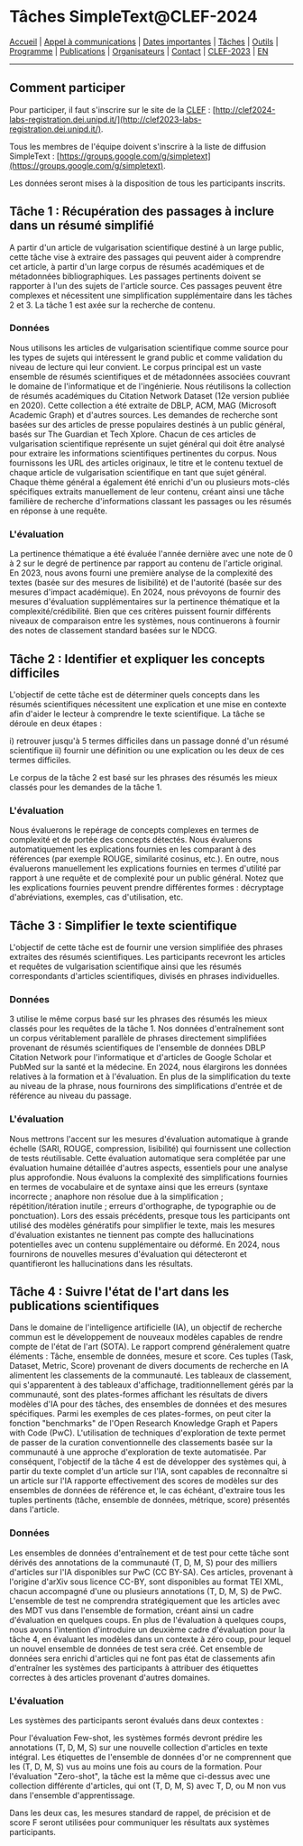 # Tâches SimpleText@CLEF-2024

[Accueil](./) | [Appel à communications](./CFP) | [Dates importantes](./dates) | [Tâches](./tasks) | [Outils](./tools) | [Programme](./program) | [Publications](./publications) | [Organisateurs](./organizers) | [Contact](./contact) | [CLEF-2023](https://simpletext-project.com/2023/clef/) | [EN](https://constancegermann.github.io/2024_cg/2024-main/en/)

---
## Comment participer
Pour participer, il faut s'inscrire sur le site de la [CLEF](https://clef2024.clef-initiative.eu/index.php) : [http://clef2024-labs-registration.dei.unipd.it/](http://clef2023-labs-registration.dei.unipd.it/). 

Tous les membres de l'équipe doivent s'inscrire à la liste de diffusion SimpleText : [https://groups.google.com/g/simpletext](https://groups.google.com/g/simpletext). 

Les données seront mises à la disposition de tous les participants inscrits.

## Tâche 1 : Récupération des passages à inclure dans un résumé simplifié

A partir d'un article de vulgarisation scientifique destiné à un large public, cette tâche vise à extraire des passages qui peuvent aider à comprendre cet article, à partir d'un large corpus de résumés académiques et de métadonnées bibliographiques. Les passages pertinents doivent se rapporter à l'un des sujets de l'article source. Ces passages peuvent être complexes et nécessitent une simplification supplémentaire dans les tâches 2 et 3. La tâche 1 est axée sur la recherche de contenu.

### Données
Nous utilisons les articles de vulgarisation scientifique comme source pour les types de sujets qui intéressent le grand public et comme validation du niveau de lecture qui leur convient. Le corpus principal est un vaste ensemble de résumés scientifiques et de métadonnées associées couvrant le domaine de l'informatique et de l'ingénierie. Nous réutilisons la collection de résumés académiques du Citation Network Dataset (12e version publiée en 2020). Cette collection a été extraite de DBLP, ACM, MAG (Microsoft Academic Graph) et d'autres sources. Les demandes de recherche sont basées sur des articles de presse populaires destinés à un public général, basés sur The Guardian et Tech Xplore. Chacun de ces articles de vulgarisation scientifique représente un sujet général qui doit être analysé pour extraire les informations scientifiques pertinentes du corpus. Nous fournissons les URL des articles originaux, le titre et le contenu textuel de chaque article de vulgarisation scientifique en tant que sujet général. Chaque thème général a également été enrichi d'un ou plusieurs mots-clés spécifiques extraits manuellement de leur contenu, créant ainsi une tâche familière de recherche d'informations classant les passages ou les résumés en réponse à une requête.

### L'évaluation
La pertinence thématique a été évaluée l'année dernière avec une note de 0 à 2 sur le degré de pertinence par rapport au contenu de l'article original. En 2023, nous avons fourni une première analyse de la complexité des textes (basée sur des mesures de lisibilité) et de l'autorité (basée sur des mesures d'impact académique). En 2024, nous prévoyons de fournir des mesures d'évaluation supplémentaires sur la pertinence thématique et la complexité/crédibilité. Bien que ces critères puissent fournir différents niveaux de comparaison entre les systèmes, nous continuerons à fournir des notes de classement standard basées sur le NDCG.

## Tâche 2 : Identifier et expliquer les concepts difficiles

L'objectif de cette tâche est de déterminer quels concepts dans les résumés scientifiques nécessitent une explication et une mise en contexte afin d'aider le lecteur à comprendre le texte scientifique. La tâche se déroule en deux étapes : 

i) retrouver jusqu'à 5 termes difficiles dans un passage donné d'un résumé scientifique ii) fournir une définition ou une explication ou les deux de ces termes difficiles.

Le corpus de la tâche 2 est basé sur les phrases des résumés les mieux classés pour les demandes de la tâche 1.

### L'évaluation
Nous évaluerons le repérage de concepts complexes en termes de complexité et de portée des concepts détectés. Nous évaluerons automatiquement les explications fournies en les comparant à des références (par exemple ROUGE, similarité cosinus, etc.). En outre, nous évaluerons manuellement les explications fournies en termes d'utilité par rapport à une requête et de complexité pour un public général. Notez que les explications fournies peuvent prendre différentes formes : décryptage d'abréviations, exemples, cas d'utilisation, etc.

## Tâche 3 : Simplifier le texte scientifique

L'objectif de cette tâche est de fournir une version simplifiée des phrases extraites des résumés scientifiques. Les participants recevront les articles et requêtes de vulgarisation scientifique ainsi que les résumés correspondants d'articles scientifiques, divisés en phrases individuelles.

### Données
3 utilise le même corpus basé sur les phrases des résumés les mieux classés pour les requêtes de la tâche 1. Nos données d'entraînement sont un corpus véritablement parallèle de phrases directement simplifiées provenant de résumés scientifiques de l'ensemble de données DBLP Citation Network pour l'informatique et d'articles de Google Scholar et PubMed sur la santé et la médecine. En 2024, nous élargirons les données relatives à la formation et à l'évaluation. En plus de la simplification du texte au niveau de la phrase, nous fournirons des simplifications d'entrée et de référence au niveau du passage.

### L'évaluation
Nous mettrons l'accent sur les mesures d'évaluation automatique à grande échelle (SARI, ROUGE, compression, lisibilité) qui fournissent une collection de tests réutilisable. Cette évaluation automatique sera complétée par une évaluation humaine détaillée d'autres aspects, essentiels pour une analyse plus approfondie. Nous évaluons la complexité des simplifications fournies en termes de vocabulaire et de syntaxe ainsi que les erreurs (syntaxe incorrecte ; anaphore non résolue due à la simplification ; répétition/itération inutile ; erreurs d'orthographe, de typographie ou de ponctuation). Lors des essais précédents, presque tous les participants ont utilisé des modèles génératifs pour simplifier le texte, mais les mesures d'évaluation existantes ne tiennent pas compte des hallucinations potentielles avec un contenu supplémentaire ou déformé. En 2024, nous fournirons de nouvelles mesures d'évaluation qui détecteront et quantifieront les hallucinations dans les résultats.

## Tâche 4 : Suivre l'état de l'art dans les publications scientifiques
Dans le domaine de l'intelligence artificielle (IA), un objectif de recherche commun est le développement de nouveaux modèles capables de rendre compte de l'état de l'art (SOTA). Le rapport comprend généralement quatre éléments : Tâche, ensemble de données, mesure et score. Ces tuples (Task, Dataset, Metric, Score) provenant de divers documents de recherche en IA alimentent les classements de la communauté. Les tableaux de classement, qui s'apparentent à des tableaux d'affichage, traditionnellement gérés par la communauté, sont des plates-formes affichant les résultats de divers modèles d'IA pour des tâches, des ensembles de données et des mesures spécifiques. Parmi les exemples de ces plates-formes, on peut citer la fonction "benchmarks" de l'Open Research Knowledge Graph et Papers with Code (PwC). L'utilisation de techniques d'exploration de texte permet de passer de la curation conventionnelle des classements basée sur la communauté à une approche d'exploration de texte automatisée. Par conséquent, l'objectif de la tâche 4 est de développer des systèmes qui, à partir du texte complet d'un article sur l'IA, sont capables de reconnaître si un article sur l'IA rapporte effectivement des scores de modèles sur des ensembles de données de référence et, le cas échéant, d'extraire tous les tuples pertinents (tâche, ensemble de données, métrique, score) présentés dans l'article.

### Données
Les ensembles de données d'entraînement et de test pour cette tâche sont dérivés des annotations de la communauté (T, D, M, S) pour des milliers d'articles sur l'IA disponibles sur PwC (CC BY-SA). Ces articles, provenant à l'origine d'arXiv sous licence CC-BY, sont disponibles au format TEI XML, chacun accompagné d'une ou plusieurs annotations (T, D, M, S) de PwC. L'ensemble de test ne comprendra stratégiquement que les articles avec des MDT vus dans l'ensemble de formation, créant ainsi un cadre d'évaluation en quelques coups. En plus de l'évaluation à quelques coups, nous avons l'intention d'introduire un deuxième cadre d'évaluation pour la tâche 4, en évaluant les modèles dans un contexte à zéro coup, pour lequel un nouvel ensemble de données de test sera créé. Cet ensemble de données sera enrichi d'articles qui ne font pas état de classements afin d'entraîner les systèmes des participants à attribuer des étiquettes correctes à des articles provenant d'autres domaines.

### L'évaluation
Les systèmes des participants seront évalués dans deux contextes :

Pour l'évaluation Few-shot, les systèmes formés devront prédire les annotations (T, D, M, S) sur une nouvelle collection d'articles en texte intégral. Les étiquettes de l'ensemble de données d'or ne comprennent que les (T, D, M, S) vus au moins une fois au cours de la formation. Pour l'évaluation "Zero-shot", la tâche est la même que ci-dessus avec une collection différente d'articles, qui ont (T, D, M, S) avec T, D, ou M non vus dans l'ensemble d'apprentissage.

Dans les deux cas, les mesures standard de rappel, de précision et de score F seront utilisées pour communiquer les résultats aux systèmes participants.
